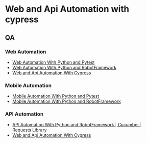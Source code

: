 # Web and Api Automation with cypress

## QA
### Web Automation
-  <a href="https://github.com/IlyaEru/QA---Web-automation-testing-Python-with-PyTest-">Web Automation With Python and Pytest</a>
-  <a href="https://github.com/IlyaEru/QA-Web-automation-testing-python-with-RobotFramework">Web Automation With Python and RobotFramework</a>
-  <a href="https://github.com/IlyaEru/QA-Web-And-Api-Automation-testing-with-cypress-and-cucumber/tree/master">Web and Api Automation With Cypress</a>
### Mobile Automation
-  <a href="https://github.com/IlyaEru/QA-Mobile-Automation-testing-python-with-PyTest">Mobile Automation With Python and Pytest</a>
-  <a href="https://github.com/IlyaEru/QA-Mobile-automation-testing-Python-with-RobotFramework">Mobile Automation With Python and RobotFramework</a>
### API Automation
- <a href="https://github.com/IlyaEru/QA-API-Automation-testing-Robot-Cucumber-and-requests">API Automation With Python and RobotFramework | Cucumber | Requests Library</a>
- <a href="https://github.com/IlyaEru/QA-Web-And-Api-Automation-testing-with-cypress-and-cucumber/tree/master">Web and Api Automation With Cypress</a>

